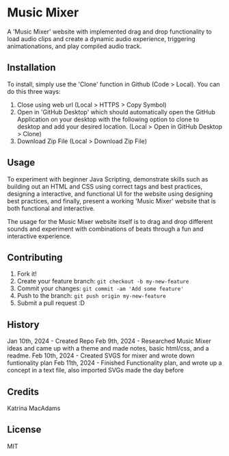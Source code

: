 # Music Mixer 

 A 'Music Mixer' website with implemented drag and drop functionality to load audio clips and create a dynamic audio experience, triggering animationations, and play compiled audio track. 

## Installation

To install, simply use the 'Clone' function in Github (Code > Local). You can do this three ways:

1. Close using web url (Local > HTTPS > Copy Symbol)
2. Open in 'GitHub Desktop' which should automatically open the GitHub Application on your desktop with the following option to clone to desktop and add your desired location. (Local > Open in GitHub Desktop > Clone)
3. Download Zip File (Local > Download Zip File)

## Usage

To experiment with beginner Java Scripting, demonstrate skills such as building out an HTML and CSS using correct tags and best practices, designing a interactive, and functional UI for the website using designing best practices, and finally, present a working 'Music Mixer' website that is both functional and interactive. 

The usage for the Music Mixer website itself is to drag and drop different sounds and experiment with combinations of beats through a fun and interactive experience. 

## Contributing

1. Fork it!
2. Create your feature branch: `git checkout -b my-new-feature`
3. Commit your changes: `git commit -am 'Add some feature'`
4. Push to the branch: `git push origin my-new-feature`
5. Submit a pull request :D

## History

Jan 10th, 2024 - Created Repo 
Feb 9th, 2024 -  Researched Music Mixer ideas and came up with a theme and made notes, basic html/css, and a readme. 
Feb 10th, 2024 - Created SVGS for mixer and wrote down funtionality plan 
Feb 11th, 2024 - Finished Functionality plan, and wrote up a concept in a text file, also imported SVGs made the day before 

## Credits

Katrina MacAdams

## License

MIT